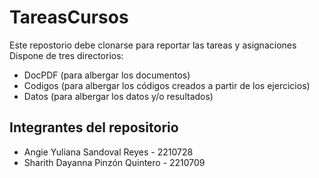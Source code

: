# TareasCursos
Este repostorio debe clonarse para reportar las tareas y asignaciones
Dispone de tres directorios: 
+ DocPDF (para albergar los documentos)
+ Codigos (para albergar los códigos creados a partir de los ejercicios)
+ Datos (para albergar los datos y/o resultados)

## Integrantes del repositorio
+ Angie Yuliana Sandoval Reyes - 2210728
+ Sharith Dayanna Pinzón Quintero - 2210709
